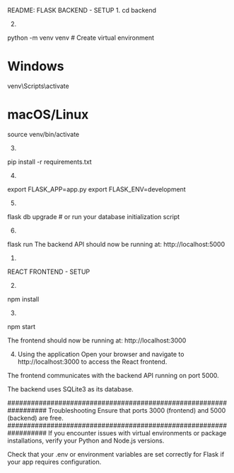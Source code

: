 README: FLASK BACKEND - SETUP
1. 
cd backend

2.
python -m venv venv        # Create virtual environment
# Windows
venv\Scripts\activate
# macOS/Linux
source venv/bin/activate

3.
pip install -r requirements.txt

4.
export FLASK_APP=app.py
export FLASK_ENV=development

5.
flask db upgrade   # or run your database initialization script

6.
flask run
The backend API should now be running at:
http://localhost:5000


1.
REACT FRONTEND - SETUP

2.
npm install

3.
npm start

The frontend should now be running at:
http://localhost:3000



4. Using the application
Open your browser and navigate to http://localhost:3000 to access the React frontend.

The frontend communicates with the backend API running on port 5000.

The backend uses SQLite3 as its database.



##################################################################
Troubleshooting
Ensure that ports 3000 (frontend) and 5000 (backend) are free.
##################################################################
If you encounter issues with virtual environments or package installations, verify your Python and Node.js versions.

Check that your .env or environment variables are set correctly for Flask if your app requires configuration.
